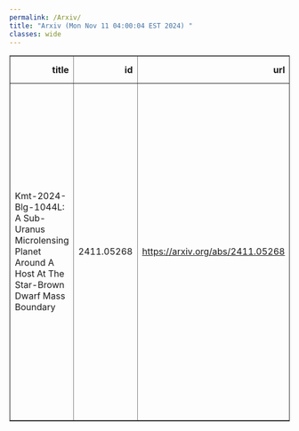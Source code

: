 ```yaml
---
permalink: /Arxiv/
title: "Arxiv (Mon Nov 11 04:00:04 EST 2024) "
classes: wide
---
```

<table border="1" class="dataframe">
  <thead>
    <tr style="text-align: right;">
      <th>title</th>
      <th>id</th>
      <th>url</th>
      <th>authors</th>
      <th>Local Authors</th>
    </tr>
  </thead>
  <tbody>
    <tr>
      <td>Kmt-2024-Blg-1044L: A Sub-Uranus Microlensing Planet Around A Host At   The Star-Brown Dwarf Mass Boundary</td>
      <td>2411.05268</td>
      <td><a href="https://arxiv.org/abs/2411.05268" target="_blank">https://arxiv.org/abs/2411.05268</a></td>
      <td>Cheongho Han, Yoon-Hyun Ryu, Chung-Uk Lee, Andrew Gould, Michael D. Albrow, Sun-Ju Chung, Kyu-Ha Hwang, Youn Kil Jung, Yossi Shvartzvald, In-Gu Shin, Jennifer C. Yee, Hongjing Yang, Weicheng Zang, Doeon Kim, Dong-Jin Kim, Byeong-Gon Park, Richard W. Pogge</td>
      <td>Richard Pogge</td>
    </tr>
  </tbody>
</table>